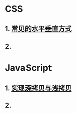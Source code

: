 # CSS

## 1. [常见的水平垂直方式](.\css\01-常见的水平垂直方式)

## 2. 

# JavaScript

## 1. [实现深拷贝与浅拷贝](.\javascript/01-深拷贝与浅拷贝)

## 2. 